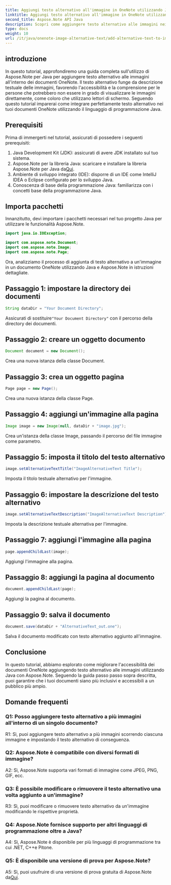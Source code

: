 ```yaml
---
title: Aggiungi testo alternativo all'immagine in OneNote utilizzando Java
linktitle: Aggiungi testo alternativo all'immagine in OneNote utilizzando Java
second_title: Aspose.Note API Java
description: Scopri come aggiungere testo alternativo alle immagini nei documenti OneNote utilizzando Java con Aspose.Note, migliorando l'accessibilità e l'inclusività.
type: docs
weight: 10
url: /it/java/onenote-image-alternative-text/add-alternative-text-to-image/
---
```

## introduzione

In questo tutorial, approfondiremo una guida completa sull'utilizzo di Aspose.Note per Java per aggiungere testo alternativo alle immagini all'interno dei documenti OneNote. Il testo alternativo funge da descrizione testuale delle immagini, favorendo l'accessibilità e la comprensione per le persone che potrebbero non essere in grado di visualizzare le immagini direttamente, come coloro che utilizzano lettori di schermo. Seguendo questo tutorial imparerai come integrare perfettamente testo alternativo nei tuoi documenti OneNote utilizzando il linguaggio di programmazione Java.

## Prerequisiti

Prima di immergerti nel tutorial, assicurati di possedere i seguenti prerequisiti:

1. Java Development Kit (JDK): assicurati di avere JDK installato sul tuo sistema.
2.  Aspose.Note per la libreria Java: scaricare e installare la libreria Aspose.Note per Java da[Qui](https://releases.aspose.com/note/java/).
3. Ambiente di sviluppo integrato (IDE): disporre di un IDE come IntelliJ IDEA o Eclipse configurato per lo sviluppo Java.
4. Conoscenza di base della programmazione Java: familiarizza con i concetti base della programmazione Java.

## Importa pacchetti

Innanzitutto, devi importare i pacchetti necessari nel tuo progetto Java per utilizzare le funzionalità Aspose.Note.

```java
import java.io.IOException;

import com.aspose.note.Document;
import com.aspose.note.Image;
import com.aspose.note.Page;
```

Ora, analizziamo il processo di aggiunta di testo alternativo a un'immagine in un documento OneNote utilizzando Java e Aspose.Note in istruzioni dettagliate.

## Passaggio 1: impostare la directory dei documenti

```java
String dataDir = "Your Document Directory";
```

 Assicurati di sostituire`"Your Document Directory"` con il percorso della directory dei documenti.

## Passaggio 2: creare un oggetto documento

```java
Document document = new Document();
```

Crea una nuova istanza della classe Document.

## Passaggio 3: crea un oggetto pagina

```java
Page page = new Page();
```

Crea una nuova istanza della classe Page.

## Passaggio 4: aggiungi un'immagine alla pagina

```java
Image image = new Image(null, dataDir + "image.jpg");
```

Crea un'istanza della classe Image, passando il percorso del file immagine come parametro.

## Passaggio 5: imposta il titolo del testo alternativo

```java
image.setAlternativeTextTitle("ImageAlternativeText Title");
```

Imposta il titolo testuale alternativo per l'immagine.

## Passaggio 6: impostare la descrizione del testo alternativo

```java
image.setAlternativeTextDescription("ImageAlternativeText Description");
```

Imposta la descrizione testuale alternativa per l'immagine.

## Passaggio 7: aggiungi l'immagine alla pagina

```java
page.appendChildLast(image);
```

Aggiungi l'immagine alla pagina.

## Passaggio 8: aggiungi la pagina al documento

```java
document.appendChildLast(page);
```

Aggiungi la pagina al documento.

## Passaggio 9: salva il documento

```java
document.save(dataDir + "AlternativeText_out.one");
```

Salva il documento modificato con testo alternativo aggiunto all'immagine.

## Conclusione

In questo tutorial, abbiamo esplorato come migliorare l'accessibilità dei documenti OneNote aggiungendo testo alternativo alle immagini utilizzando Java con Aspose.Note. Seguendo la guida passo passo sopra descritta, puoi garantire che i tuoi documenti siano più inclusivi e accessibili a un pubblico più ampio.

## Domande frequenti

### Q1: Posso aggiungere testo alternativo a più immagini all'interno di un singolo documento?

R1: Sì, puoi aggiungere testo alternativo a più immagini scorrendo ciascuna immagine e impostando il testo alternativo di conseguenza.

### Q2: Aspose.Note è compatibile con diversi formati di immagine?

A2: Sì, Aspose.Note supporta vari formati di immagine come JPEG, PNG, GIF, ecc.

### Q3: È possibile modificare o rimuovere il testo alternativo una volta aggiunto a un'immagine?

R3: Sì, puoi modificare o rimuovere testo alternativo da un'immagine modificando le rispettive proprietà.

### Q4: Aspose.Note fornisce supporto per altri linguaggi di programmazione oltre a Java?

A4: Sì, Aspose.Note è disponibile per più linguaggi di programmazione tra cui .NET, C++e Pitone.

### Q5: È disponibile una versione di prova per Aspose.Note?

 A5: Sì, puoi usufruire di una versione di prova gratuita di Aspose.Note da[Qui](https://releases.aspose.com/).